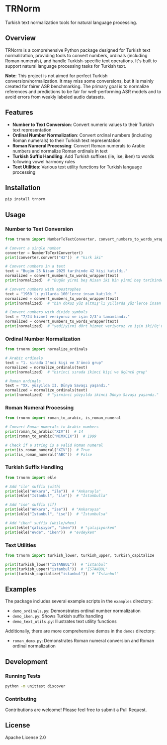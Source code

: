 # TRNorm

Turkish text normalization tools for natural language processing.

## Overview

TRNorm is a comprehensive Python package designed for Turkish text normalization, providing tools to convert numbers, ordinals (including Roman numerals), and handle Turkish-specific text operations. It's built to support natural language processing tasks for Turkish text.

**Note**: This project is not aimed for perfect Turkish conversion/normalization. It may miss some conversions, but it is mainly created for fairer ASR benchmarking. The primary goal is to normalize references and predictions to be fair for well-performing ASR models and to avoid errors from weakly labeled audio datasets.

## Features

- **Number to Text Conversion**: Convert numeric values to their Turkish text representation
- **Ordinal Number Normalization**: Convert ordinal numbers (including Roman numerals) to their Turkish text representation
- **Roman Numeral Processing**: Convert Roman numerals to Arabic numbers and normalize Roman ordinals in text
- **Turkish Suffix Handling**: Add Turkish suffixes (ile, ise, iken) to words following vowel harmony rules
- **Text Utilities**: Various text utility functions for Turkish language processing

## Installation

```bash
pip install trnorm
```

## Usage

### Number to Text Conversion

```python
from trnorm import NumberToTextConverter, convert_numbers_to_words_wrapper

# Convert a single number
converter = NumberToTextConverter()
print(converter.convert("42"))  # "kırk iki"

# Convert numbers in a text
text = "Bugün 25 Nisan 2025 tarihinde 42 kişi katıldı."
normalized = convert_numbers_to_words_wrapper(text)
print(normalized)  # "Bugün yirmi beş Nisan iki bin yirmi beş tarihinde kırk iki kişi katıldı."

# Convert numbers with apostrophes
text = "1960'lı yıllarda 100'lerce insan katıldı."
normalized = convert_numbers_to_words_wrapper(text)
print(normalized)  # "bin dokuz yüz altmış'lı yıllarda yüz'lerce insan katıldı."

# Convert numbers with divide symbols
text = "7/24 hizmet veriyoruz ve işin 2/3'ü tamamlandı."
normalized = convert_numbers_to_words_wrapper(text)
print(normalized)  # "yedi/yirmi dört hizmet veriyoruz ve işin iki/üç'ü tamamlandı."
```

### Ordinal Number Normalization

```python
from trnorm import normalize_ordinals

# Arabic ordinals
text = "1. sırada 2'nci kişi ve 3'üncü grup"
normalized = normalize_ordinals(text)
print(normalized)  # "birinci sırada ikinci kişi ve üçüncü grup"

# Roman ordinals
text = "XX. yüzyılda II. Dünya Savaşı yaşandı."
normalized = normalize_ordinals(text)
print(normalized)  # "yirminci yüzyılda ikinci Dünya Savaşı yaşandı."
```

### Roman Numeral Processing

```python
from trnorm import roman_to_arabic, is_roman_numeral

# Convert Roman numerals to Arabic numbers
print(roman_to_arabic("XIV"))  # 14
print(roman_to_arabic("MCMXCIX"))  # 1999

# Check if a string is a valid Roman numeral
print(is_roman_numeral("XIV"))  # True
print(is_roman_numeral("ABC"))  # False
```

### Turkish Suffix Handling

```python
from trnorm import ekle

# Add "ile" suffix (with)
print(ekle("Ankara", "ile"))  # "Ankarayla"
print(ekle("İstanbul", "ile"))  # "İstanbulla"

# Add "ise" suffix (if)
print(ekle("Ankara", "ise"))  # "Ankaraysa"
print(ekle("İstanbul", "ise"))  # "İstanbulsa"

# Add "iken" suffix (while/when)
print(ekle("çalışıyor", "iken"))  # "çalışıyorken"
print(ekle("evde", "iken"))  # "evdeyken"
```

### Text Utilities

```python
from trnorm import turkish_lower, turkish_upper, turkish_capitalize

print(turkish_lower("İSTANBUL"))  # "istanbul"
print(turkish_upper("istanbul"))  # "İSTANBUL"
print(turkish_capitalize("istanbul"))  # "İstanbul"
```

## Examples

The package includes several example scripts in the `examples` directory:

- `demo_ordinals.py`: Demonstrates ordinal number normalization
- `demo_iken.py`: Shows Turkish suffix handling
- `demo_text_utils.py`: Illustrates text utility functions

Additionally, there are more comprehensive demos in the `demos` directory:

- `roman_demo.py`: Demonstrates Roman numeral conversion and Roman ordinal normalization

## Development

### Running Tests

```bash
python -m unittest discover
```

### Contributing

Contributions are welcome! Please feel free to submit a Pull Request.

## License

Apache License 2.0
